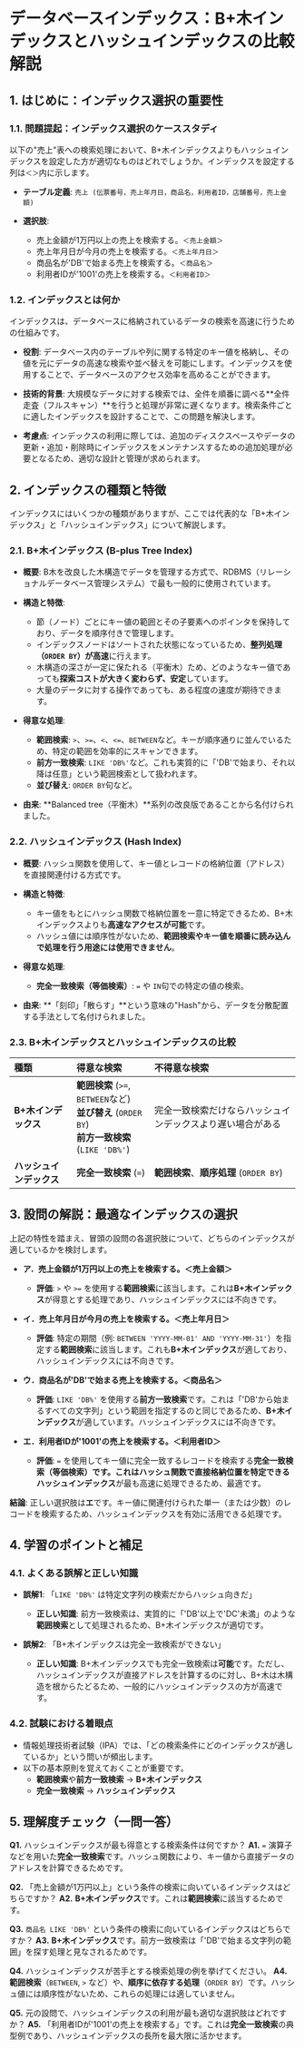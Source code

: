 # データベースインデックス：B+木インデックスとハッシュインデックスの比較解説

## 1. はじめに：インデックス選択の重要性

### 1.1. 問題提起：インデックス選択のケーススタディ

以下の"売上"表への検索処理において、B+木インデックスよりもハッシュインデックスを設定した方が適切なものはどれでしょうか。インデックスを設定する列は`＜＞`内に示します。

*   **テーブル定義**:
    `売上 (伝票番号，売上年月日，商品名，利用者ID，店舗番号，売上金額)`

*   **選択肢**:
    *   売上金額が1万円以上の売上を検索する。`＜売上金額＞`
    *   売上年月日が今月の売上を検索する。`＜売上年月日＞`
    *   商品名が'DB'で始まる売上を検索する。`＜商品名＞`
    *   利用者IDが'1001'の売上を検索する。`＜利用者ID＞`

### 1.2. インデックスとは何か

インデックスは、データベースに格納されているデータの検索を高速に行うための仕組みです。

*   **役割**:
    データベース内のテーブルや列に関する特定のキー値を格納し、その値を元にデータの高速な検索や並べ替えを可能にします。インデックスを使用することで、データベースのアクセス効率を高めることができます。

*   **技術的背景**:
    大規模なデータに対する検索では、全件を順番に調べる**全件走査（フルスキャン）**を行うと処理が非常に遅くなります。検索条件ごとに適したインデックスを設計することで、この問題を解決します。

*   **考慮点**:
    インデックスの利用に際しては、追加のディスクスペースやデータの更新・追加・削除時にインデックスをメンテナンスするための追加処理が必要となるため、適切な設計と管理が求められます。

## 2. インデックスの種類と特徴

インデックスにはいくつかの種類がありますが、ここでは代表的な「B+木インデックス」と「ハッシュインデックス」について解説します。

### 2.1. B+木インデックス (B-plus Tree Index)

*   **概要**:
    B木を改良した木構造でデータを管理する方式で、RDBMS（リレーショナルデータベース管理システム）で最も一般的に使用されています。

*   **構造と特徴**:
    *   節（ノード）ごとにキー値の範囲とその子要素へのポインタを保持しており、データを順序付きで管理します。
    *   インデックスノードはソートされた状態になっているため、**整列処理（`ORDER BY`）が高速**に行えます。
    *   木構造の深さが一定に保たれる（平衡木）ため、どのようなキー値であっても**探索コストが大きく変わらず、安定**しています。
    *   大量のデータに対する操作であっても、ある程度の速度が期待できます。

*   **得意な処理**:
    *   **範囲検索**: `>`、`>=`、`<`、`<=`、`BETWEEN`など。キーが順序通りに並んでいるため、特定の範囲を効率的にスキャンできます。
    *   **前方一致検索**: `LIKE 'DB%'`など。これも実質的に「'DB'で始まり、それ以降は任意」という範囲検索として扱われます。
    *   **並び替え**: `ORDER BY`句など。

*   **由来**:
    **Balanced tree（平衡木）**系列の改良版であることから名付けられました。

### 2.2. ハッシュインデックス (Hash Index)

*   **概要**:
    ハッシュ関数を使用して、キー値とレコードの格納位置（アドレス）を直接関連付ける方式です。

*   **構造と特徴**:
    *   キー値をもとにハッシュ関数で格納位置を一意に特定できるため、B+木インデックスよりも**高速なアクセスが可能**です。
    *   ハッシュ値には順序性がないため、**範囲検索やキー値を順番に読み込んで処理を行う用途には使用できません**。

*   **得意な処理**:
    *   **完全一致検索（等価検索）**: `=` や `IN`句での特定の値の検索。

*   **由来**:
    **「刻印」「散らす」**という意味の"Hash"から、データを分散配置する手法として名付けられました。

### 2.3. B+木インデックスとハッシュインデックスの比較

| 種類 | 得意な検索 | 不得意な検索 |
| :--- | :--- | :--- |
| **B+木インデックス** | **範囲検索** (`>=`, `BETWEEN`など)<br>**並び替え** (`ORDER BY`)<br>**前方一致検索** (`LIKE 'DB%'`) | 完全一致検索だけならハッシュインデックスより遅い場合がある |
| **ハッシュインデックス** | **完全一致検索** (`=`) | **範囲検索**、**順序処理** (`ORDER BY`) |

## 3. 設問の解説：最適なインデックスの選択

上記の特性を踏まえ、冒頭の設問の各選択肢について、どちらのインデックスが適しているかを検討します。

*   **ア．売上金額が1万円以上の売上を検索する。＜売上金額＞**
    *   **評価**: `>` や `>=` を使用する**範囲検索**に該当します。これは**B+木インデックス**が得意とする処理であり、ハッシュインデックスには不向きです。

*   **イ．売上年月日が今月の売上を検索する。＜売上年月日＞**
    *   **評価**: 特定の期間（例: `BETWEEN 'YYYY-MM-01' AND 'YYYY-MM-31'`）を指定する**範囲検索**に該当します。これも**B+木インデックス**が適しており、ハッシュインデックスには不向きです。

*   **ウ．商品名が'DB'で始まる売上を検索する。＜商品名＞**
    *   **評価**: `LIKE 'DB%'` を使用する**前方一致検索**です。これは「'DB'から始まるすべての文字列」という範囲を指定するのと同じであるため、**B+木インデックス**が適しています。ハッシュインデックスには不向きです。

*   **エ．利用者IDが'1001'の売上を検索する。＜利用者ID＞**
    *   **評価**: `=` を使用してキー値に完全一致するレコードを検索する**完全一致検索（等価検索）**です。これはハッシュ関数で直接格納位置を特定できる**ハッシュインデックス**が最も高速に処理できるため、最適です。

**結論**: 正しい選択肢は**エ**です。キー値に関連付けられた単一（または少数）のレコードを検索するため、ハッシュインデックスを有効に活用できる処理です。

## 4. 学習のポイントと補足

### 4.1. よくある誤解と正しい知識

*   **誤解1**: 「`LIKE 'DB%'` は特定文字列の検索だからハッシュ向きだ」
    *   **正しい知識**: 前方一致検索は、実質的に「'DB'以上で'DC'未満」のような**範囲検索**として処理されるため、B+木インデックスが適切です。

*   **誤解2**: 「B+木インデックスは完全一致検索ができない」
    *   **正しい知識**: B+木インデックスでも完全一致検索は**可能**です。ただし、ハッシュインデックスが直接アドレスを計算するのに対し、B+木は木構造を根からたどるため、一般的にハッシュインデックスの方が高速です。

### 4.2. 試験における着眼点

*   情報処理技術者試験（IPA）では、「どの検索条件にどのインデックスが適しているか」という問いが頻出します。
*   以下の基本原則を覚えておくことが重要です。
    *   **範囲検索**や**前方一致検索** → **B+木インデックス**
    *   **完全一致検索** → **ハッシュインデックス**

## 5. 理解度チェック（一問一答）

**Q1.** ハッシュインデックスが最も得意とする検索条件は何ですか？
**A1.** `=` 演算子などを用いた**完全一致検索**です。ハッシュ関数により、キー値から直接データのアドレスを計算できるためです。

**Q2.** 「売上金額が1万円以上」という条件の検索に向いているインデックスはどちらですか？
**A2.** **B+木インデックス**です。これは**範囲検索**に該当するためです。

**Q3.** `商品名 LIKE 'DB%'` という条件の検索に向いているインデックスはどちらですか？
**A3.** **B+木インデックス**です。前方一致検索は「'DB'で始まる文字列の範囲」を探す処理と見なされるためです。

**Q4.** ハッシュインデックスが苦手とする検索処理の例を挙げてください。
**A4.** **範囲検索**（`BETWEEN`, `>` など）や、**順序に依存する処理**（`ORDER BY`）です。ハッシュ値には順序性がないため、これらの処理には適していません。

**Q5.** 元の設問で、ハッシュインデックスの利用が最も適切な選択肢はどれですか？
**A5.** 「利用者IDが'1001'の売上を検索する」です。これは**完全一致検索**の典型例であり、ハッシュインデックスの長所を最大限に活かせます。